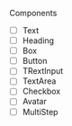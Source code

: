 Components

- [ ] Text
- [ ] Heading
- [ ] Box
- [ ] Button
- [ ] TRextInput
- [ ] TextArea
- [ ] Checkbox
- [ ] Avatar
- [ ] MultiStep
